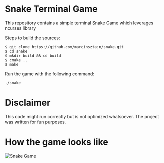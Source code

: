# Snake Terminal Game


This repository contains a simple terminal Snake Game which leverages ncurses library

Steps to build the sources:

```
$ git clone https://github.com/marcinsztajn/snake.git
$ cd snake
$ mkdir build && cd build 
$ cmake .. 
$ make 
```

Run the game with the following command:

```
./snake
```

# Disclaimer

This code might run correctly but is not optimized whatsoever. The project was written for fun purposes.

# How the game looks like 

![Snake Game](https://ibb.co/Fgm61FR)




